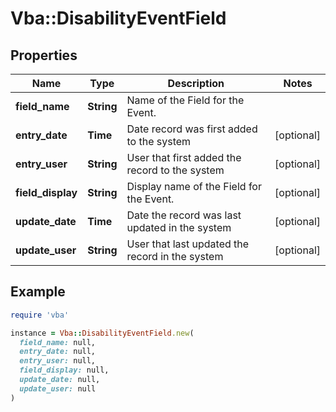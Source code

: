 # Vba::DisabilityEventField

## Properties

| Name | Type | Description | Notes |
| ---- | ---- | ----------- | ----- |
| **field_name** | **String** | Name of the Field for the Event. |  |
| **entry_date** | **Time** | Date record was first added to the system | [optional] |
| **entry_user** | **String** | User that first added the record to the system | [optional] |
| **field_display** | **String** | Display name of the Field for the Event. | [optional] |
| **update_date** | **Time** | Date the record was last updated in the system | [optional] |
| **update_user** | **String** | User that last updated the record in the system | [optional] |

## Example

```ruby
require 'vba'

instance = Vba::DisabilityEventField.new(
  field_name: null,
  entry_date: null,
  entry_user: null,
  field_display: null,
  update_date: null,
  update_user: null
)
```

